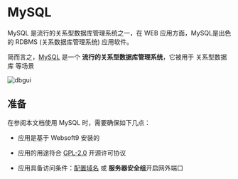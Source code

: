# MySQL

MySQL 是流行的关系型数据库管理系统之一，在 WEB 应用方面，MySQL是出色的 RDBMS (关系数据库管理系统) 应用软件。

简而言之，[MySQL](https://www.mysql.com/) 是一个 **流行的关系型数据库管理系统**，它被用于 关系型数据库  等场景


![dbgui](https://libs.websoft9.com/Websoft9/DocsPicture/zh/mysql/mysql-dbgui-websoft9.png)


## 准备

在参阅本文档使用 MySQL 时，需要确保如下几点：

- 应用是基于 Websoft9 安装的

- 应用的用途符合 [GPL-2.0](https://opensource.org/licenses/GPL-2.0) 开源许可协议

- 应用具备访问条件：[配置域名](./guide/appsetdomain) 或 **服务器安全组**开启网外端口